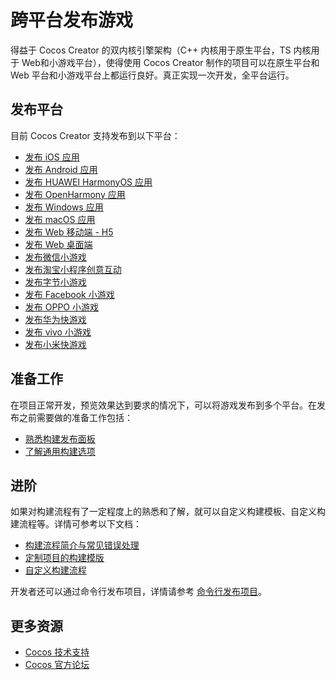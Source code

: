 # 跨平台发布游戏

得益于 Cocos Creator 的双内核引擎架构（C++ 内核用于原生平台，TS 内核用于 Web和小游戏平台），使得使用 Cocos Creator 制作的项目可以在原生平台和 Web 平台和小游戏平台上都运行良好。真正实现一次开发，全平台运行。

## 发布平台

目前 Cocos Creator 支持发布到以下平台：
- [发布 iOS 应用](./ios/index.md)
- [发布 Android 应用](./android/index.md)
- [发布 HUAWEI HarmonyOS 应用](./publish-huawei-ohos.md)
- [发布 OpenHarmony 应用](./publish-openharmony.md)
- [发布 Windows 应用](./windows/index.md)
- [发布 macOS 应用](./ios/index.md)
- [发布 Web 移动端 - H5](./publish-web.md)
- [发布 Web 桌面端](publish-web.md)
- [发布微信小游戏](./publish-wechatgame.md)
- [发布淘宝小程序创意互动](./publish-taobao-creative-app.md)
- [发布字节小游戏](./publish-bytedance-mini-game.md)
- [发布 Facebook 小游戏](./publish-fb-instant-games.md)
- [发布 OPPO 小游戏](./publish-oppo-mini-game.md)
- [发布华为快游戏](./publish-huawei-quick-game.md)
- [发布 vivo 小游戏](./publish-vivo-mini-game.md)
- [发布小米快游戏](./publish-xiaomi-quick-game.md)

## 准备工作

在项目正常开发，预览效果达到要求的情况下，可以将游戏发布到多个平台。在发布之前需要做的准备工作包括：

- [熟悉构建发布面板](build-panel.md)
- [了解通用构建选项](build-options.md)

## 进阶

如果对构建流程有了一定程度上的熟悉和了解，就可以自定义构建模板、自定义构建流程等。详情可参考以下文档：

- [构建流程简介与常见错误处理](build-guide.md)
- [定制项目的构建模版](custom-project-build-template.md)
- [自定义构建流程](custom-build-plugin.md)

开发者还可以通过命令行发布项目，详情请参考 [命令行发布项目](publish-in-command-line.md)。

## 更多资源

- [Cocos 技术支持](https://www.cocos.com/assistant)
- [Cocos 官方论坛](https://forum.cocos.org/)
